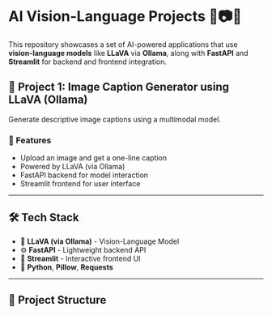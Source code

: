 

# AI Vision-Language Projects 🧠📷📝

This repository showcases a set of AI-powered applications that use **vision-language models** like **LLaVA** via **Ollama**, along with **FastAPI** and **Streamlit** for backend and frontend integration.

## 📌 Project 1: Image Caption Generator using LLaVA (Ollama)

Generate descriptive image captions using a multimodal model.

### 🚀 Features
- Upload an image and get a one-line caption
- Powered by LLaVA (via Ollama)
- FastAPI backend for model interaction
- Streamlit frontend for user interface

---

## 🛠 Tech Stack

- 🧠 **LLaVA (via Ollama)** - Vision-Language Model
- ⚙️ **FastAPI** - Lightweight backend API
- 🎨 **Streamlit** - Interactive frontend UI
- 🐍 **Python**, **Pillow**, **Requests**

---

## 📂 Project Structure


